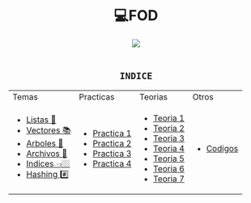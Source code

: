 <h1 align="center"> 💻FOD </h1>

<div align="center">
<img src="https://media.giphy.com/media/yoJC2lKmI4ljtpdiJa/giphy.gif"/>
 </div>
<br>

<div align="center">

## ```INDICE```


<table>
<tr>
<td> Temas </td> <td> Practicas </td><td> Teorias </td><td> Otros </td>
</tr>
<tr>
<td>
 
- [Listas 🧾](/Documentos/Listas.md)
- [Vectores 📚](/Documentos/Vectores.md)
- [Arboles 🌳](/Documentos/Arboles.md)
- [Archivos 📁](/Documentos/Archivos.md)
- [Indices 👈🏼](/Documentos/Indices.md)
- [Hashing #️⃣](/Documentos/Hashing.md)

</td>
<td>
 

- [Practica 1](/Documentos/Practica1Nueva.md)
- [Practica 2](/Documentos/Practica2.md)
- [Practica 3](/Documentos/Practica3.md)
- [Practica 4](/Documentos/Practica4.md)
 
</td>
 <td>
 

- [Teoria 1](/Documentos/Teoria.md)
- [Teoria 2](/Documentos/Teoria2.md)
- [Teoria 3](/Documentos/Teoria3.md)
- [Teoria 4](/Documentos/Teoria4.md)
- [Teoria 5](/Documentos/Teoria5.md)
- [Teoria 6](/Documentos/Teoria6.md)
- [Teoria 7](/Documentos/Teoria7.md)
 
</td>

 <td>
 

- [Codigos](/Documentos/Codigos.md)

</td>
</tr>
 
</table>


</div>